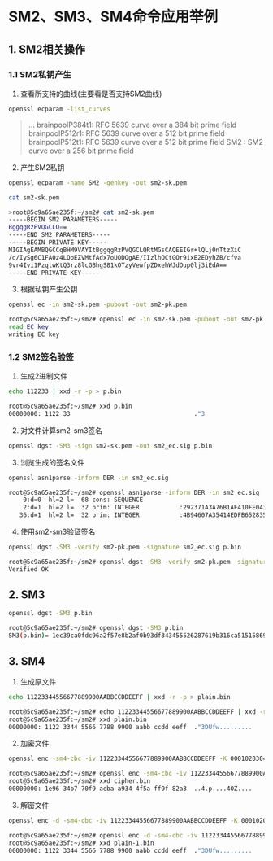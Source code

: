 # SM2、SM3、SM4命令应用举例

## 1. SM2相关操作

### 1.1 SM2私钥产生

1. 查看所支持的曲线(主要看是否支持SM2曲线)

```bash
openssl ecparam -list_curves
```

>...
brainpoolP384t1: RFC 5639 curve over a 384 bit prime field
brainpoolP512r1: RFC 5639 curve over a 512 bit prime field
brainpoolP512t1: RFC 5639 curve over a 512 bit prime field
SM2       : SM2 curve over a 256 bit prime field

2. 产生SM2私钥

```bash
openssl ecparam -name SM2 -genkey -out sm2-sk.pem

cat sm2-sk.pem

>root@5c9a65ae235f:~/sm2# cat sm2-sk.pem
-----BEGIN SM2 PARAMETERS-----
BggqgRzPVQGCLQ==
-----END SM2 PARAMETERS-----
-----BEGIN PRIVATE KEY-----
MIGIAgEAMBQGCCqBHM9VAYItBggqgRzPVQGCLQRtMGsCAQEEIGr+lQLj0nTtzXiC
/d/IySg6C1FA0z4LQoEZVMtfAdx7oUQDQgAE/IIzlhOCtGQr9ixE2EDyhZB/cfva
9vr4Ivi1PzqtwKtQ3rz8lcGBhgS81kOTzyVewfpZDxehWJdOup0lj3iEdA==
-----END PRIVATE KEY-----
```

3. 根据私钥产生公钥

```bash
openssl ec -in sm2-sk.pem -pubout -out sm2-pk.pem

root@5c9a65ae235f:~/sm2# openssl ec -in sm2-sk.pem -pubout -out sm2-pk.pem
read EC key
writing EC key
```

### 1.2 SM2签名验签

1. 生成2进制文件

```bash
echo 112233 | xxd -r -p > p.bin

root@5c9a65ae235f:~/sm2# xxd p.bin 
00000000: 1122 33                                  ."3
```

2. 对文件计算sm2-sm3签名

```bash
openssl dgst -SM3 -sign sm2-sk.pem -out sm2_ec.sig p.bin 
```

3. 浏览生成的签名文件

```bash
openssl asn1parse -inform DER -in sm2_ec.sig

root@5c9a65ae235f:~/sm2# openssl asn1parse -inform DER -in sm2_ec.sig
    0:d=0  hl=2 l=  68 cons: SEQUENCE          
    2:d=1  hl=2 l=  32 prim: INTEGER           :292371A3A76B1AF410FE043B99ACA7EAADF393F44E327E46EED7C2AE011ED524
   36:d=1  hl=2 l=  32 prim: INTEGER           :4B94607A35414EDFB652835F54D469477AC0571BE2593B1EBD64C382BBBEB981
```

4. 使用sm2-sm3验证签名

```bash
openssl dgst -SM3 -verify sm2-pk.pem -signature sm2_ec.sig p.bin

root@5c9a65ae235f:~/sm2# openssl dgst -SM3 -verify sm2-pk.pem -signature sm2_ec.sig p.bin
Verified OK
```

## 2. SM3

```bash
openssl dgst -SM3 p.bin

root@5c9a65ae235f:~/sm2# openssl dgst -SM3 p.bin
SM3(p.bin)= 1ec39ca0fdc96a2f57e8b2af0b93df343455526287619b316ca515158697388f
```

## 3. SM4

1. 生成原文件

```bash
echo 11223344556677889900AABBCCDDEEFF | xxd -r -p > plain.bin

root@5c9a65ae235f:~/sm2# echo 11223344556677889900AABBCCDDEEFF | xxd -r -p > plain.bin
root@5c9a65ae235f:~/sm2# xxd plain.bin 
00000000: 1122 3344 5566 7788 9900 aabb ccdd eeff  ."3DUfw.........
```

2. 加密文件

```bash
openssl enc -sm4-cbc -iv 11223344556677889900AABBCCDDEEFF -K 000102030405060708090A0B0C0D0E0F -in plain.bin -out cipher.bin -nopad

root@5c9a65ae235f:~/sm2# openssl enc -sm4-cbc -iv 11223344556677889900AABBCCDDEEFF -K 000102030405060708090A0B0C0D0E0F -in plain.bin -out cipher.bin -nopad
root@5c9a65ae235f:~/sm2# xxd cipher.bin 
00000000: 1e96 34b7 70f9 aeba a934 4f5a ff9f 82a3  ..4.p....4OZ....
```

3. 解密文件

```bash
openssl enc -d -sm4-cbc -iv 11223344556677889900AABBCCDDEEFF -K 000102030405060708090A0B0C0D0E0F -in cipher.bin -out plain-1.bin -nopad

root@5c9a65ae235f:~/sm2# openssl enc -d -sm4-cbc -iv 11223344556677889900AABBCCDDEEFF -K 000102030405060708090A0B0C0D0E0F -in cipher.bin -out plain-1.bin -nopad
root@5c9a65ae235f:~/sm2# xxd plain-1.bin 
00000000: 1122 3344 5566 7788 9900 aabb ccdd eeff  ."3DUfw.........
```
